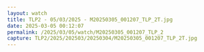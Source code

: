 ```yaml
---
layout: watch
title: TLP2 - 05/03/2025 - M20250305_001207_TLP_2T.jpg
date: 2025-03-05 00:12:07
permalink: /2025/03/05/watch/M20250305_001207_TLP_2
capture: TLP2/2025/202503/20250304/M20250305_001207_TLP_2T.jpg
---
```

